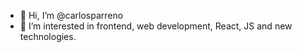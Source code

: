 - 👋 Hi, I’m @carlosparreno
- 👀 I’m interested in frontend, web development, React, JS and new technologies.

<!---
- 🌱 I’m currently learning 
- 💞️ I’m looking to collaborate on ...
- 📫 How to reach me ...
carlosparreno/carlosparreno is a ✨ special ✨ repository because its `README.md` (this file) appears on your GitHub profile.
You can click the Preview link to take a look at your changes.
--->
